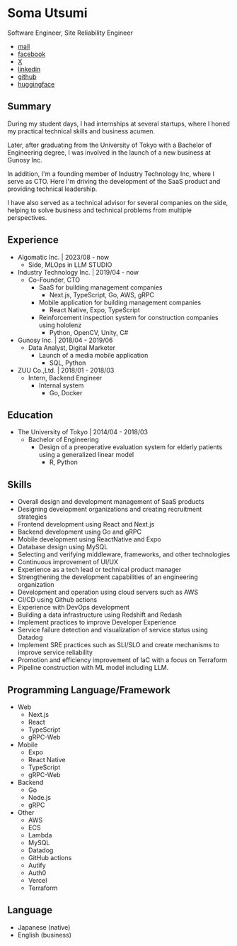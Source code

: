 # Soma Utsumi
Software Engineer, Site Reliability Engineer
- [mail](soma03432303@gmail.com)
- [facebook](https://www.facebook.com/soma.utsumi)
- [X](https://twitter.com/soma00333)
- [linkedin](https://www.linkedin.com/in/soma-utsumi-278a87178/)
- [github](https://github.com/soma00333)
- [huggingface](https://huggingface.co/soma00333)

## Summary 
During my student days, I had internships at several startups, where I honed my practical technical skills and business acumen.

Later, after graduating from the University of Tokyo with a Bachelor of Engineering degree, I was involved in the launch of a new business at Gunosy Inc.

In addition, I'm a founding member of Industry Technology Inc, where I serve as CTO. Here I'm driving the development of the SaaS product and providing technical leadership.

I have also served as a technical advisor for several companies on the side, helping to solve business and technical problems from multiple perspectives.

## Experience
- Algomatic Inc. \| 2023/08 - now
  - Side, MLOps in LLM STUDIO 
- Industry Technology Inc. \| 2019/04 - now
  - Co-Founder, CTO
    - SaaS for building management companies 
      - Next.js, TypeScript, Go, AWS, gRPC
    - Mobile application for building management companies
      - React Native, Expo, TypeScript
    - Reinforcement inspection system for construction companies using hololenz
      - Python, OpenCV, Unity, C#
- Gunosy Inc. \| 2018/04 - 2019/06
  - Data Analyst, Digital Marketer
    - Launch of a media mobile application
      - SQL, Python
- ZUU Co.,Ltd. \| 2018/01 - 2018/03
  - Intern, Backend Engineer 
    - Internal system
      - Go, Docker
        
## Education
- The University of Tokyo \| 2014/04 - 2018/03
  - Bachelor of Engineering
    - Design of a preoperative evaluation system for elderly patients using a generalized linear model
      - R, Python
  
## Skills
- Overall design and development management of SaaS products
- Designing development organizations and creating recruitment strategies
- Frontend development using React and Next.js
- Backend development using Go and gRPC
- Mobile development using ReactNative and Expo
- Database design using MySQL
- Selecting and verifying middleware, frameworks, and other technologies
- Continuous improvement of UI/UX
- Experience as a tech lead or technical product manager
- Strengthening the development capabilities of an engineering organization
- Development and operation using cloud servers such as AWS
- CI/CD using Github actions
- Experience with DevOps development
- Building a data infrastructure using Redshift and Redash
- Implement practices to improve Developer Experience
- Service failure detection and visualization of service status using Datadog
- Implement SRE practices such as SLI/SLO and create mechanisms to improve service reliability
- Promotion and efficiency improvement of IaC with a focus on Terraform
- Pipeline construction with ML model including LLM.

## Programming Language/Framework
- Web
  - Next.js
  - React
  - TypeScript
  - gRPC-Web
- Mobile
  - Expo
  - React Native
  - TypeScript
  - gRPC-Web
- Backend
  - Go
  - Node.js
  - gRPC
- Other
  - AWS
  - ECS
  - Lambda
  - MySQL
  - Datadog
  - GitHub actions
  - Autify
  - Auth0
  - Vercel
  - Terraform

## Language
- Japanese (native)
- English (business)






